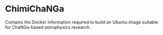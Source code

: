 # ChimiChaNGa
Contains the Docker information required to build an Ubuntu image suitable for ChaNGa-based astrophysics research.
